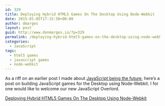 ```yaml
---
id: 329
title: Deploying Hybrid HTML5 Games On The Desktop Using Node-Webkit
date: 2015-01-05T17:15:58+00:00
author: dmarges
layout: post
guid: http://www.donmarges.io/?p=329
permalink: /deploying-hybrid-html5-games-on-the-desktop-using-node-webkit/
categories:
  - JavaScript
tags:
  - html5 games
  - javascript games
  - node-webkit
---
```

As a riff on an earlier post I made about <a href="http://www.donmarges.io/why-winjs-is-a-glimpse-of-the-future-of-development/" title="Why WinJS is a glimpse of the future of development" target="_blank">JavaScript being the future</a>, here&#8217;s a post on building JavaScript games for the Desktop using Node-Webkit. I for one would like to welcome our new JavaScript Overlord.

<a href="http://html5hub.com/deploying-hybrid-html5-games-on-the-desktop-using-node-webkit" title="HTML5 Games on Desktop" target="_blank">Deploying Hybrid HTML5 Games On The Desktop Using Node-Webkit</a>